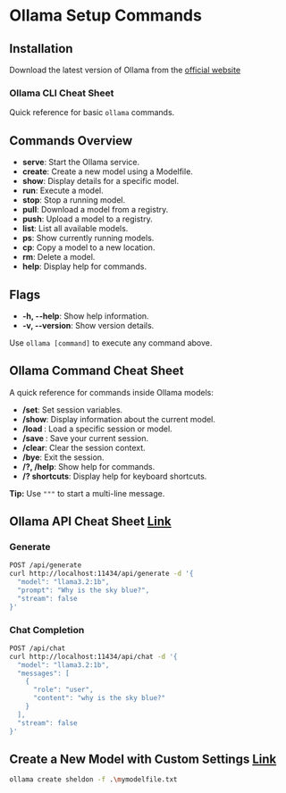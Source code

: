 # Ollama Setup Commands

## Installation
Download the latest version of Ollama from the [official website](https://ollama.com)


### Ollama CLI Cheat Sheet

Quick reference for basic `ollama` commands.

## Commands Overview

- **serve**: Start the Ollama service.
- **create**: Create a new model using a Modelfile.
- **show**: Display details for a specific model.
- **run**: Execute a model.
- **stop**: Stop a running model.
- **pull**: Download a model from a registry.
- **push**: Upload a model to a registry.
- **list**: List all available models.
- **ps**: Show currently running models.
- **cp**: Copy a model to a new location.
- **rm**: Delete a model.
- **help**: Display help for commands.

## Flags

- **-h, --help**: Show help information.
- **-v, --version**: Show version details. 

Use `ollama [command]` to execute any command above.

## Ollama Command Cheat Sheet

A quick reference for commands inside Ollama models:

- **/set**: Set session variables.
- **/show**: Display information about the current model.
- **/load <model>**: Load a specific session or model.
- **/save <model>**: Save your current session.
- **/clear**: Clear the session context.
- **/bye**: Exit the session.
- **/?, /help**: Show help for commands.
- **/? shortcuts**: Display help for keyboard shortcuts.

**Tip:** Use `"""` to start a multi-line message.

## Ollama API Cheat Sheet [Link](https://github.com/ollama/ollama/blob/main/docs/api.md)
### Generate
```bash
POST /api/generate
curl http://localhost:11434/api/generate -d '{
  "model": "llama3.2:1b",
  "prompt": "Why is the sky blue?",
  "stream": false
}'
```

### Chat Completion
```bash
POST /api/chat
curl http://localhost:11434/api/chat -d '{
  "model": "llama3.2:1b",
  "messages": [
    {
      "role": "user",
      "content": "why is the sky blue?"
    }
  ],
  "stream": false
}'
```

## Create a New Model with Custom Settings [Link](https://github.com/ollama/ollama/blob/main/docs/modelfile.md)
    
```bash
ollama create sheldon -f .\mymodelfile.txt
```
